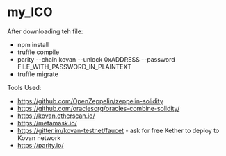 # my_ICO

After downloading teh file:
- npm install
- truffle compile
- parity --chain kovan --unlock 0xADDRESS --password FILE_WITH_PASSWORD_IN_PLAINTEXT
- truffle migrate

Tools Used:
* https://github.com/OpenZeppelin/zeppelin-solidity
* https://github.com/oraclesorg/oracles-combine-solidity/
* https://kovan.etherscan.io/
* https://metamask.io/
* https://gitter.im/kovan-testnet/faucet - ask for free Kether to deploy to Kovan network
* https://parity.io/
